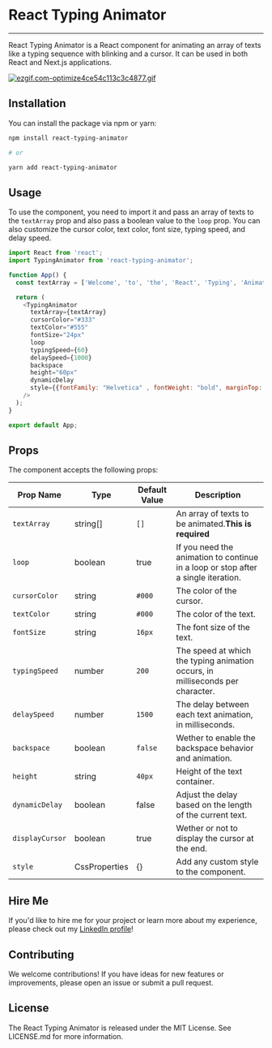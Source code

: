 # React Typing Animator
------------

React Typing Animator is a React component for animating an array of texts like a typing sequence with blinking and a cursor. It can be used in both React and Next.js applications.

[![ezgif.com-optimize4ce54c113c3c4877.gif](https://i.postimg.cc/MH82FRdL/Screen-Recording-2024-09-02-at-5-18-35-PM.gif)](https://gifyu.com/image/SIYXV)

Installation
------------

You can install the package via npm or yarn:



```bash
npm install react-typing-animator

# or

yarn add react-typing-animator
```

Usage
-----

To use the component, you need to import it and pass an array of texts to the `textArray` prop and also pass a boolean value to the `loop` prop. You can also customize the cursor color, text color, font size, typing speed, and delay speed.


```javascript
import React from 'react';
import TypingAnimator from 'react-typing-animator';

function App() {
  const textArray = ['Welcome', 'to', 'the', 'React', 'Typing', 'Animator'];

  return (
    <TypingAnimator
      textArray={textArray}
      cursorColor="#333"
      textColor="#555"
      fontSize="24px"
      loop
      typingSpeed={60}
      delaySpeed={1000}
      backspace
      height="60px"
      dynamicDelay
      style={{fontFamily: "Helvetica" , fontWeight: "bold", marginTop: "10px"}}
    />
  );
}

export default App;
```

Props
-----

The component accepts the following props:

| Prop Name | Type | Default Value | Description |
| --- | --- | --- | --- |
| `textArray` | string[] | `[]` | An array of texts to be animated.**This is required**|
| `loop` | boolean | true | If you need the animation to continue in a loop or stop after a single iteration.|
| `cursorColor` | string | `#000` | The color of the cursor. |
| `textColor` | string | `#000` | The color of the text. |
| `fontSize` | string | `16px` | The font size of the text. |
| `typingSpeed` | number | `200` | The speed at which the typing animation occurs, in milliseconds per character. |
| `delaySpeed` | number | `1500` | The delay between each text animation, in milliseconds. |
| `backspace` | boolean | `false` | Wether to enable the backspace behavior and animation. |
| `height` | string | `40px` |Height of the text container. |
| `dynamicDelay` | boolean | false | Adjust the delay based on the length of the current text. |
| `displayCursor` | boolean | true | Wether or not to display the cursor at the end. |
| `style` | CssProperties | {} | Add any custom style to the component.|


Hire Me
-------

If you'd like to hire me for your project or learn more about my experience, please check out my [LinkedIn profile](https://www.linkedin.com/in/jerrythejsguy/)!

Contributing
------------
We welcome contributions! If you have ideas for new features or improvements, please open an issue or submit a pull request.

License
-------

The React Typing Animator is released under the MIT License. See LICENSE.md for more information.